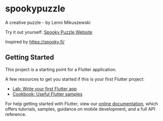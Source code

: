 # spookypuzzle

A creative puzzle - by Lenni Mikuszewski

Try it out yourself: [Spooky Puzzle Website](https://lennim.github.io/spooky-puzzle/)

Inspired by https://spooky.fi/

## Getting Started

This project is a starting point for a Flutter application.

A few resources to get you started if this is your first Flutter project:

- [Lab: Write your first Flutter app](https://flutter.dev/docs/get-started/codelab)
- [Cookbook: Useful Flutter samples](https://flutter.dev/docs/cookbook)

For help getting started with Flutter, view our
[online documentation](https://flutter.dev/docs), which offers tutorials,
samples, guidance on mobile development, and a full API reference.

